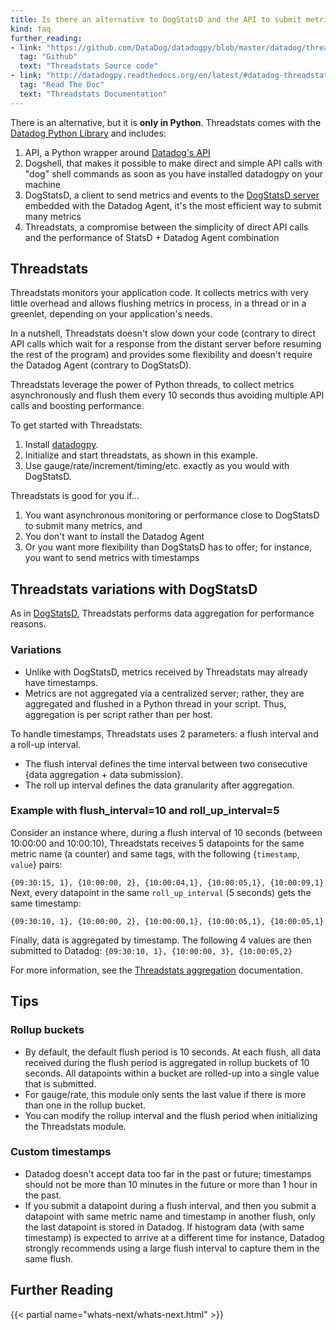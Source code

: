 ```yaml
---
title: Is there an alternative to DogStatsD and the API to submit metrics? Threadstats.
kind: faq
further_reading:
- link: "https://github.com/DataDog/datadogpy/blob/master/datadog/threadstats/"
  tag: "Github"
  text: "Threadstats Source code"
- link: "http://datadogpy.readthedocs.org/en/latest/#datadog-threadstats-module"
  tag: "Read The Doc"
  text: "Threadstats Documentation"
---
```


There is an alternative, but it is **only in Python**. Threadstats comes with the [Datadog Python Library][1] and includes:

1. API, a Python wrapper around [Datadog's API][2]
2. Dogshell, that makes it possible to make direct and simple API calls with "dog" shell commands as soon as you have installed datadogpy on your machine
3. DogStatsD, a client to send metrics and events to the [DogStatsD server][3] embedded with the Datadog Agent, it's the most efficient way to submit many metrics
4. Threadstats, a compromise between the simplicity of direct API calls and the performance of StatsD + Datadog Agent combination

## Threadstats

Threadstats monitors your application code. It collects metrics with very little overhead and allows flushing metrics in process, in a thread or in a greenlet, depending on your application's needs.

In a nutshell, Threadstats doesn't slow down your code (contrary to direct API calls which wait for a response from the distant server before resuming the rest of the program) and provides some flexibility and doesn't require the Datadog Agent (contrary to DogStatsD).

Threadstats leverage the power of Python threads, to collect metrics asynchronously and flush them every 10 seconds thus avoiding multiple API calls and boosting performance.

To get started with Threadstats:

1. Install [datadogpy][4].
2. Initialize and start threadstats, as shown in this example.
3. Use gauge/rate/increment/timing/etc. exactly as you would with DogStatsD.

Threadstats is good for you if...

1. You want asynchronous monitoring or performance close to DogStatsD to submit many metrics, and
2. You don't want to install the Datadog Agent
3. Or you want more flexibility than DogStatsD has to offer; for instance, you want to send metrics with timestamps

## Threadstats variations with DogStatsD

As in [DogStatsD](/developers/dogstatsd), Threadstats performs data aggregation for performance reasons.

### Variations

* Unlike with DogStatsD, metrics received by Threadstats may already have timestamps.
* Metrics are not aggregated via a centralized server; rather, they are aggregated and flushed in a Python thread in your script. Thus, aggregation is per script rather than per host.

To handle timestamps, Threadstats uses 2 parameters: a flush interval and a roll-up interval.

* The flush interval defines the time interval between two consecutive {data aggregation + data submission}.
* The roll up interval defines the data granularity after aggregation.

### Example with flush_interval=10 and roll_up_interval=5

Consider an instance where, during a flush interval of 10 seconds (between 10:00:00 and 10:00:10), Threadstats receives 5 datapoints for the same metric name (a counter) and same tags, with the following {`timestamp`, `value`} pairs:

`{09:30:15, 1}, {10:00:00, 2}, {10:00:04,1}, {10:00:05,1}, {10:00:09,1} `
Next, every datapoint in the same `roll_up_interval` (5 seconds) gets the same timestamp:

`{09:30:10, 1}, {10:00:00, 2}, {10:00:00,1}, {10:00:05,1}, {10:00:05,1}`

Finally, data is aggregated by timestamp. The following 4 values are then submitted to Datadog: 
`{09:30:10, 1}, {10:00:00, 3}, {10:00:05,2}`

For more information, see the [Threadstats aggregation](https://github.com/DataDog/datadogpy/blob/master/datadog/threadstats/metrics.py) documentation.

## Tips

### Rollup buckets

* By default, the default flush period is 10 seconds. At each flush, all data received during the flush period is aggregated in rollup buckets of 10 seconds. All datapoints within a bucket are rolled-up into a single value that is submitted.
* For gauge/rate, this module only sents the last value if there is more than one in the rollup bucket.
* You can modify the rollup interval and the flush period when initializing the Threadstats module.

### Custom timestamps

* Datadog doesn't accept data too far in the past or future; timestamps should not be more than 10 minutes in the future or more than 1 hour in the past.
* If you submit a datapoint during a flush interval, and then you submit a datapoint with same metric name and timestamp in another flush, only the last datapoint is stored in Datadog. If histogram data (with same timestamp) is expected to arrive at a different time for instance, Datadog strongly recommends using a large flush interval to capture them in the same flush.

## Further Reading

{{< partial name="whats-next/whats-next.html" >}}

[1]: https://github.com/DataDog/datadogpy/tree/master/datadog
[2]: /api
[3]: /developers/metrics/dogstatsd_metrics_submission
[4]: https://github.com/DataDog/datadogpy
